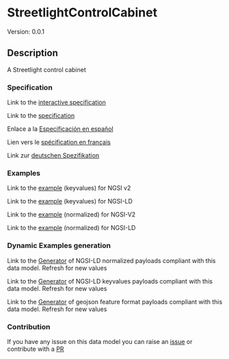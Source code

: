 # StreetlightControlCabinet
Version: 0.0.1

## Description 

A Streetlight control cabinet
### Specification

Link to the [interactive specification](https://swagger.lab.fiware.org/?url=https://github.com/smart-data-models/dataModel.Streetlighting/blob/master/StreetlightControlCabinet/swagger.yaml)

Link to the [specification](https://github.com/smart-data-models/dataModel.Streetlighting/blob/master/StreetlightControlCabinet/doc/spec.md)

Enlace a la [Especificación en español](https://github.com/smart-data-models/dataModel.Streetlighting/blob/master/StreetlightControlCabinet/doc/spec_ES.md)

Lien vers le [spécification en français](https://github.com/smart-data-models/dataModel.Streetlighting/blob/master/StreetlightControlCabinet/doc/spec_FR.md)

Link zur [deutschen Spezifikation](https://github.com/smart-data-models/dataModel.Streetlighting/blob/master/StreetlightControlCabinet/doc/spec_DE.md)
### Examples

Link to the [example](https://github.com/smart-data-models/dataModel.Streetlighting/blob/master/StreetlightControlCabinet/examples/example.json) (keyvalues) for NGSI v2

Link to the [example](https://github.com/smart-data-models/dataModel.Streetlighting/blob/master/StreetlightControlCabinet/examples/example.jsonld) (keyvalues) for NGSI-LD

Link to the [example](https://github.com/smart-data-models/dataModel.Streetlighting/blob/master/StreetlightControlCabinet/examples/example-normalized.json) (normalized) for NGSI-V2

Link to the [example](https://github.com/smart-data-models/dataModel.Streetlighting/blob/master/StreetlightControlCabinet/examples/example-normalized.jsonld) (normalized) for NGSI-LD
### Dynamic Examples generation

Link to the [Generator](https://smartdatamodels.org/extra/ngsi-ld_generator.php?schemaUrl=https://raw.githubusercontent.com/smart-data-models/dataModel.Streetlighting/master/StreetlightControlCabinet/schema.json&email=info@smartdatamodels.org) of NGSI-LD normalized payloads compliant with this data model. Refresh for new values

Link to the [Generator](https://smartdatamodels.org/extra/ngsi-ld_generator_keyvalues.php?schemaUrl=https://raw.githubusercontent.com/smart-data-models/dataModel.Streetlighting/master/StreetlightControlCabinet/schema.json&email=info@smartdatamodels.org) of NGSI-LD keyvalues payloads compliant with this data model. Refresh for new values

Link to the [Generator](https://smartdatamodels.org/extra/geojson_features_generator_v1.0.php?schemaUrl=https://raw.githubusercontent.com/smart-data-models/dataModel.Streetlighting/master/StreetlightControlCabinet/schema.json&email=info@smartdatamodels.org) of geojson feature format payloads compliant with this data model. Refresh for new values
### Contribution

 If you have any issue on this data model you can raise an [issue](https://github.com/smart-data-models/dataModel.Streetlighting/issues)  or contribute with a [PR](https://github.com/smart-data-models/dataModel.Streetlighting/pulls)